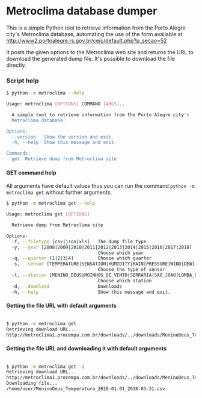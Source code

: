 # Metroclima database dumper


This is a simple Python tool to retrieve information from  the Porto Alegre city's Metroclima database, automating the use of the form available at http://www2.portoalegre.rs.gov.br/ceic/default.php?p_secao=52

It posts the given options to the Metroclima web site and returns the URL to download the generated dump file. It's possible to download the file directly.

### Script help

```bash
$ python -m metroclima --help

Usage: metroclima [OPTIONS] COMMAND [ARGS]...

  A simple tool to retrieve information from the Porto Alegre city's
  Metroclima database.

Options:
  --version   Show the version and exit.
  -h, --help  Show this message and exit.

Commands:
  get  Retrieve dump from Metroclima site

```

#### GET command help

All arguments have default values thus you can run the command `python -m metroclima get` without further arguments.

```bash
$ python -m metroclima get --help

Usage: metroclima get [OPTIONS]

  Retrieve dump from Metroclima site

Options:
  -f, --filetype [csv|json|xls]   The dump file type
  -y, --year [2008|2009|2010|2011|2012|2013|2014|2015|2016|2017|2018]
                                  Choose which year
  -q, --quarter [1|2|3|4]         Choose which quarter
  -s, --sensor [TEMPERATURE|SENSATION|HUMIDITY|RAIN|PRESSURE|WIND|DEW]
                                  Choose the type of sensor
  -l, --station [MENINO_DEUS|MOINHOS_DE_VENTO|SERRARIA|SAO_JOAO|LOMBA_DO_PINHEIRO|LAMI|CENTRO_HISTORICO|SARANDI|GLORIA|TRISTEZA]
                                  Choose which station
  -d, --download                  Downloads
  -h, --help                      Show this message and exit.

```

#### Getting the file URL with default arguments
```bash

$ python -m metroclima get
Retrieving download URL...
http://metroclima1.procempa.com.br/downloads/../downloads/MeninoDeus_Temperatura_2018-01-01_2018-03-31.csv

```

#### Getting the file URL and downloading it with default arguments
```bash

$ python -m metroclima get -d
Retrieving download URL...
http://metroclima1.procempa.com.br/downloads/../downloads/MeninoDeus_Temperatura_2018-01-01_2018-03-31.csv
Downloading file...
/home/user/MeninoDeus_Temperatura_2018-01-01_2018-03-31.csv

```